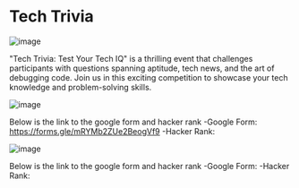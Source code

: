 # Tech Trivia



![image](https://github.com/thinkaiipec/Tech-Trivia/assets/147975727/7b011489-f3eb-4fad-a722-a3870c483def)


"Tech Trivia: Test Your Tech IQ" is a thrilling event that challenges participants with questions spanning aptitude, tech news, and the art of debugging code. Join us in this exciting competition to showcase your tech knowledge and problem-solving skills.



![image](https://github.com/thinkaiipec/Tech-Trivia/assets/147975727/955cd493-4297-4471-a847-97e7268943f3)

Below is the link to the google form and hacker rank
-Google Form: https://forms.gle/mRYMb2ZUe2BeogVf9
-Hacker Rank: 

![image](https://github.com/thinkaiipec/Tech-Trivia/assets/147975727/bea6d126-fa2f-4a38-a4d0-72758f4eb31d)

Below is the link to the google form and hacker rank
-Google Form: 
-Hacker Rank: 
